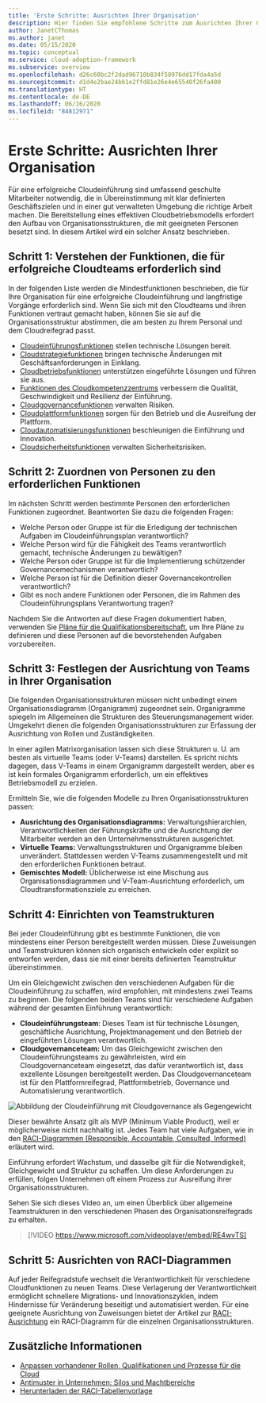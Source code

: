 ```yaml
---
title: 'Erste Schritte: Ausrichten Ihrer Organisation'
description: Hier finden Sie empfohlene Schritte zum Ausrichten Ihrer Organisation, damit Sie für eine erfolgreiche Cloudeinführung bereit sind.
author: JanetCThomas
ms.author: janet
ms.date: 05/15/2020
ms.topic: conceptual
ms.service: cloud-adoption-framework
ms.subservice: overview
ms.openlocfilehash: d26c60bc2f2dad96710b834f58976dd17fda4a5d
ms.sourcegitcommit: d1d4e2bae24bb1e2ffd81e26e4e65540f26fa400
ms.translationtype: HT
ms.contentlocale: de-DE
ms.lasthandoff: 06/16/2020
ms.locfileid: "84812971"
---
```

# <a name="get-started-align-your-organization"></a>Erste Schritte: Ausrichten Ihrer Organisation

Für eine erfolgreiche Cloudeinführung sind umfassend geschulte Mitarbeiter notwendig, die in Übereinstimmung mit klar definierten Geschäftszielen und in einer gut verwalteten Umgebung die richtige Arbeit machen. Die Bereitstellung eines effektiven Cloudbetriebsmodells erfordert den Aufbau von Organisationsstrukturen, die mit geeigneten Personen besetzt sind. In diesem Artikel wird ein solcher Ansatz beschrieben.

## <a name="step-1-understand-the-functions-required-for-successful-cloud-teams"></a>Schritt 1: Verstehen der Funktionen, die für erfolgreiche Cloudteams erforderlich sind

In der folgenden Liste werden die Mindestfunktionen beschrieben, die für Ihre Organisation für eine erfolgreiche Cloudeinführung und langfristige Vorgänge erforderlich sind. Wenn Sie sich mit den Cloudteams und ihren Funktionen vertraut gemacht haben, können Sie sie auf die Organisationsstruktur abstimmen, die am besten zu Ihrem Personal und dem Cloudreifegrad passt.

- [Cloudeinführungsfunktionen](../organize/cloud-adoption.md) stellen technische Lösungen bereit.
- [Cloudstrategiefunktionen](../organize/cloud-strategy.md) bringen technische Änderungen mit Geschäftsanforderungen in Einklang.
- [Cloudbetriebsfunktionen](../organize/cloud-operations.md) unterstützen eingeführte Lösungen und führen sie aus.
- [Funktionen des Cloudkompetenzzentrums](../organize/cloud-center-of-excellence.md) verbessern die Qualität, Geschwindigkeit und Resilienz der Einführung.
- [Cloudgovernancefunktionen](../organize/cloud-governance.md) verwalten Risiken.
- [Cloudplattformfunktionen](../organize/cloud-platform.md) sorgen für den Betrieb und die Ausreifung der Plattform.
- [Cloudautomatisierungsfunktionen](../organize/cloud-automation.md) beschleunigen die Einführung und Innovation.
- [Cloudsicherheitsfunktionen](../organize/cloud-security.md) verwalten Sicherheitsrisiken.

## <a name="step-2-map-people-to-the-required-functions"></a>Schritt 2: Zuordnen von Personen zu den erforderlichen Funktionen

Im nächsten Schritt werden bestimmte Personen den erforderlichen Funktionen zugeordnet. Beantworten Sie dazu die folgenden Fragen:

- Welche Person oder Gruppe ist für die Erledigung der technischen Aufgaben im Cloudeinführungsplan verantwortlich?
- Welche Person wird für die Fähigkeit des Teams verantwortlich gemacht, technische Änderungen zu bewältigen?
- Welche Person oder Gruppe ist für die Implementierung schützender Governancemechanismen verantwortlich?
- Welche Person ist für die Definition dieser Governancekontrollen verantwortlich?
- Gibt es noch andere Funktionen oder Personen, die im Rahmen des Cloudeinführungsplans Verantwortung tragen?

Nachdem Sie die Antworten auf diese Fragen dokumentiert haben, verwenden Sie [Pläne für die Qualifikationsbereitschaft](../plan/adapt-roles-skills-processes.md), um Ihre Pläne zu definieren und diese Personen auf die bevorstehenden Aufgaben vorzubereiten.

## <a name="step-3-determine-how-teams-align-within-your-organization"></a>Schritt 3: Festlegen der Ausrichtung von Teams in Ihrer Organisation

Die folgenden Organisationsstrukturen müssen nicht unbedingt einem Organisationsdiagramm (Organigramm) zugeordnet sein. Organigramme spiegeln im Allgemeinen die Strukturen des Steuerungsmanagement wider. Umgekehrt dienen die folgenden Organisationsstrukturen zur Erfassung der Ausrichtung von Rollen und Zuständigkeiten.

In einer agilen Matrixorganisation lassen sich diese Strukturen u. U. am besten als virtuelle Teams (oder V-Teams) darstellen. Es spricht nichts dagegen, dass V-Teams in einem Organigramm dargestellt werden, aber es ist kein formales Organigramm erforderlich, um ein effektives Betriebsmodell zu erzielen.

Ermitteln Sie, wie die folgenden Modelle zu Ihren Organisationsstrukturen passen:

- **Ausrichtung des Organisationsdiagramms:** Verwaltungshierarchien, Verantwortlichkeiten der Führungskräfte und die Ausrichtung der Mitarbeiter werden an den Unternehmensstrukturen ausgerichtet.
- **Virtuelle Teams:** Verwaltungsstrukturen und Organigramme bleiben unverändert. Stattdessen werden V-Teams zusammengestellt und mit den erforderlichen Funktionen betraut.
- **Gemischtes Modell:** Üblicherweise ist eine Mischung aus Organisationsdiagrammen und V-Team-Ausrichtung erforderlich, um Cloudtransformationsziele zu erreichen.

## <a name="step-4-establish-team-structures"></a>Schritt 4: Einrichten von Teamstrukturen

Bei jeder Cloudeinführung gibt es bestimmte Funktionen, die von mindestens einer Person bereitgestellt werden müssen. Diese Zuweisungen und Teamstrukturen können sich organisch entwickeln oder explizit so entworfen werden, dass sie mit einer bereits definierten Teamstruktur übereinstimmen.

Um ein Gleichgewicht zwischen den verschiedenen Aufgaben für die Cloudeinführung zu schaffen, wird empfohlen, mit mindestens zwei Teams zu beginnen. Die folgenden beiden Teams sind für verschiedene Aufgaben während der gesamten Einführung verantwortlich:

- **Cloudeinführungsteam**: Dieses Team ist für technische Lösungen, geschäftliche Ausrichtung, Projektmanagement und den Betrieb der eingeführten Lösungen verantwortlich.
- **Cloudgovernanceteam:** Um das Gleichgewicht zwischen den Cloudeinführungsteams zu gewährleisten, wird ein Cloudgovernanceteam eingesetzt, das dafür verantwortlich ist, dass exzellente Lösungen bereitgestellt werden. Das Cloudgovernanceteam ist für den Plattformreifegrad, Plattformbetrieb, Governance und Automatisierung verantwortlich.

![Abbildung der Cloudeinführung mit Cloudgovernance als Gegengewicht](../_images/ready/org-ready-best-practice.png)

Dieser bewährte Ansatz gilt als MVP (Minimum Viable Product), weil er möglicherweise nicht nachhaltig ist. Jedes Team hat viele Aufgaben, wie in den [RACI-Diagrammen (Responsible, Accountable, Consulted, Informed)](../organize/raci-alignment.md) erläutert wird.

Einführung erfordert Wachstum, und dasselbe gilt für die Notwendigkeit, Gleichgewicht und Struktur zu schaffen. Um diese Anforderungen zu erfüllen, folgen Unternehmen oft einem Prozess zur Ausreifung ihrer Organisationsstrukturen.

Sehen Sie sich dieses Video an, um einen Überblick über allgemeine Teamstrukturen in den verschiedenen Phasen des Organisationsreifegrads zu erhalten.

<!-- markdownlint-disable MD034 -->

> [!VIDEO https://www.microsoft.com/videoplayer/embed/RE4wvTS]

<!-- markdownlint-enable MD034 -->

## <a name="step-5-align-raci-charts"></a>Schritt 5: Ausrichten von RACI-Diagrammen

Auf jeder Reifegradstufe wechselt die Verantwortlichkeit für verschiedene Cloudfunktionen zu neuen Teams. Diese Verlagerung der Verantwortlichkeit ermöglicht schnellere Migrations- und Innovationszyklen, indem Hindernisse für Veränderung beseitigt und automatisiert werden. Für eine geeignete Ausrichtung von Zuweisungen bietet der Artikel zur [RACI-Ausrichtung](../organize/raci-alignment.md) ein RACI-Diagramm für die einzelnen Organisationsstrukturen.

## <a name="additional-information"></a>Zusätzliche Informationen

- [Anpassen vorhandener Rollen, Qualifikationen und Prozesse für die Cloud](../plan/adapt-roles-skills-processes.md)
- [Antimuster in Unternehmen: Silos und Machtbereiche](../organize/fiefdoms-silos.md)
- [Herunterladen der RACI-Tabellenvorlage](https://archcenter.blob.core.windows.net/cdn/fusion/management/raci-template.xlsx)
